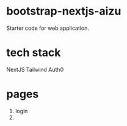 # bootstrap-nextjs-aizu
Starter code for web application.

# tech stack
NextJS
Tailwind
Auth0

# pages
1. login
2. 
